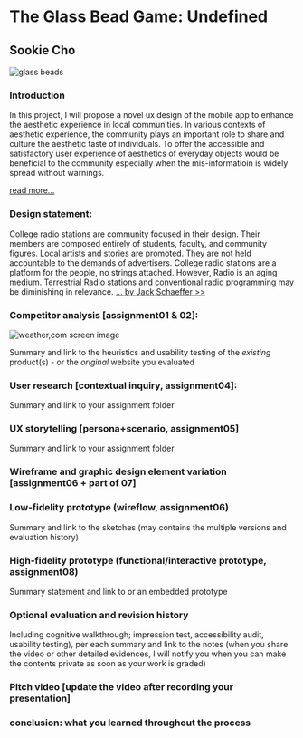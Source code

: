 # The Glass Bead Game: Undefined 
## Sookie Cho

![glass beads](https://ux-ui-design-lab.github.io/DH150-demo/assignment08-new/glassbeads.jpg)

### Introduction 
In this project, I will propose a novel ux design of the mobile app to enhance the aesthetic experience in local communities. In various contexts of aesthetic experience, the community plays an important role to share and culture the aesthetic taste of individuals. To offer the accessible and satisfactory user experience of aesthetics of everyday objects would be beneficial to the community especially when the mis-informatioin is widely spread without warnings. 

[read more...](https://archive.org/details/MagisterLudi-TheGlassBeadGame-HermanHesse/mode/2up)


### Design statement: 

College radio stations are community focused in their design. Their members are composed entirely of students, faculty, and community figures. Local artists and stories are promoted. They are not held accountable to the demands of advertisers. College radio stations are a platform for the people, no strings attached. However, Radio is an aging medium. Terrestrial Radio stations and conventional radio programming may be diminishing in relevance. [... by Jack Schaeffer >> ](https://github.com/jschaefer619/DH150-Assignment02/blob/master/README.md)


### Competitor analysis [assignment01 & 02]:

![weather,com screen image](https://raw.githubusercontent.com/emdipressi/DH150-DiPressi/master/Weather.png)

Summary and link to the heuristics and usability testing of the *existing* product(s) - or the *original* website you evaluated

### User research [contextual inquiry, assignment04]:
Summary and link to your assignment folder

### UX storytelling [persona+scenario, assignment05]
Summary and link to your assignment folder

### Wireframe and graphic design element variation [assignment06 + part of 07]

### Low-fidelity prototype (wireflow, assignment06)
Summary and link to the sketches (may contains the multiple versions and evaluation history)

### High-fidelity prototype (functional/interactive prototype, assignment08)
Summary statement and link to or an embedded prototype

### Optional evaluation and revision history 
Including cognitive walkthrough; impression test, accessibility audit, usability testing), per each summary and link to the notes (when you share the video or other detailed evidences, I will notify you when you can make the contents private as soon as your work is graded)

### Pitch video [update the video after recording your presentation]

### conclusion: what you learned throughout the process
